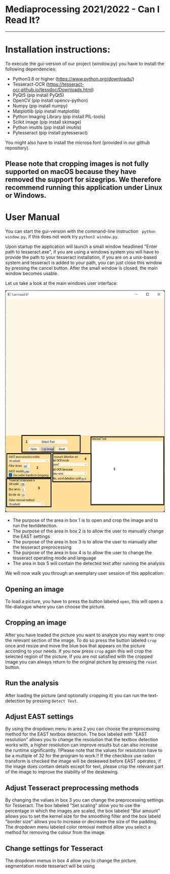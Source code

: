 # Mediaprocessing 2021/2022 - Can I Read It? 
-----------------------------------------------------------------------------------------------------
# Installation instructions:
To execute the gui-version of our project (window.py) you have to install the following dependencies:

* Python3.8 or higher (https://www.python.org/downloads/)
* Tesseract-OCR (https://tesseract-ocr.github.io/tessdoc/Downloads.html)
* PyQt5 (pip install PyQt5)
* OpenCV (pip install opencv-python)
* Numpy (pip install numpy)
* Matplotlib (pip install matplotlib)
* Python Imaging Library (pip install PIL-tools)
* Scikit image (pip install skimage)
* Python imutils (pip install imutils)
* Pytesseract (pip install pytesseract)

You might also have to install the micross font (provided in our github repository).

Please note that cropping images is not fully supported on macOS because they have removed
the support for sizegrips. We therefore recommend running this application under Linux or Windows.
------------------------------------------------------------------------------------------------------

# User Manual
You can start the gui-version with the command-line instruction ``` python window.py```, if this does not
work try ```python3 window.py```.

Upon startup the application will launch a small window headlined "Enter path to tesseract.exe", if you
are using a windows system you will have to provide the path to your tesseract installation, if you are
on a unix-based system and tesseract is added to your path, you can just close this window by pressing
the cancel button. After the small window is closed, the main window becomes usable. 

Let us take a look at the main windows user interface:

<img src="screenshot1.png" width="550" height="700">


* The purpose of the area in box 1 is to open and crop the image and to run the textdetection.
* The purpose of the area in box 2 is to allow the user to manually change the EAST settings
* The purpose of the area in box 3 is to allow the user to manually alter the tesseract preprocessing
* The purpose of the area in box 4 is to allow the user to change the tesseract operating mode and language 
* The area in box 5 will contain the detected text after running the analysis

We will now walk you through an exemplary user session of this application:

## Opening an image
To load a picture, you have to press the button labeled ```open```, this will open a file-dialogue where you 
can choose the picture.

## Cropping an image
After you have loaded the picture you want to analyze you may want to crop the relevant section of the image.
To do so press the button labeled ```crop``` once and resize and move the blue box that appears on the picture
according to your needs. If you now press ```crop``` again this will crop the selected region of the picture.
If you are not satisfied with the cropped image you can always return to the original picture by pressing the
```reset``` button.

## Run the analysis
After loading the picture (and optionally cropping it) you can run the text-detection by pressing ```Detect Text```.

## Adjust EAST settings
By using the dropdown menu in area 2 you can choose the preprocessing method for the EAST textbox detection. 
The box labeled with "EAST resolution" allows you to change the resolution that the textbox detection
works with, a higher resolution can improve results but can also increase the runtime significantly. 
!!Please note that the values for resolution have to be a multiple of 32 for the program to work.!!
If the checkbox use radon transform is checked the image will be deskewed before EAST operates, if the image does
contain details except for text, please crop the relevant part of the image to improve the stability of the deskewing.

## Adjust Tesseract preprocessing methods
By changing the values in box 3 you can change the preprocessing settings for Tesseract.  The box labeled "Set scaling"
allow you to use the percentage in which the images are scaled, the box labeled "Blur amount" allows you to set the kernel
size for the smoothing filter and the box labeld "border size" allows you to increase or decrease the size of the padding. 
The dropdown menu labeled color removal method allow you select a method for removing the colour from the image.

## Change settings for Tesseract
The dropdown menus in box 4 allow you to change the picture segmentation mode tesseract will be using 


